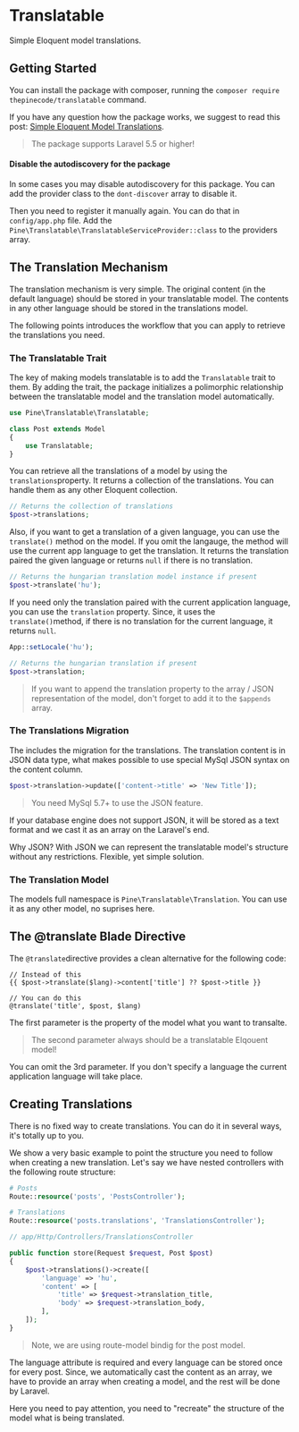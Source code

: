 # Translatable

Simple Eloquent model translations.

## Getting Started

You can install the package with composer, running the ``composer require thepinecode/translatable`` command.

If you have any question how the package works, we suggest to read this post:
[Simple Eloquent Model Translations](https://pineco.de/simple-eloquent-model-translations/).

> The package supports Laravel 5.5 or higher!

#### Disable the autodiscovery for the package

In some cases you may disable autodiscovery for this package.
You can add the provider class to the ``dont-discover`` array to disable it.

Then you need to register it manually again.
You can do that in ``config/app.php`` file.
Add the ``Pine\Translatable\TranslatableServiceProvider::class`` to the providers array.

## The Translation Mechanism

The translation mechanism is very simple. The original content (in the default language)
should be stored in your translatable model. The contents in any other language should be stored
in the translations model.

The following points introduces the workflow that you can apply to retrieve the translations you need.

### The Translatable Trait

The key of making models translatable is to add the ``Translatable`` trait to them.
By adding the trait, the package initializes a polimorphic relationship between the translatable model
and the translation model automatically.

```php
use Pine\Translatable\Translatable;

class Post extends Model
{
    use Translatable;
}
```

You can retrieve all the translations of a model by using the ``translations``property. It returns a collection
of the translations. You can handle them as any other Eloquent collection.

```php
// Returns the collection of translations
$post->translations;
```

Also, if you want to get a translation of a given language, you can use the ``translate()`` method on the model.
If you omit the langauge, the method will use the current app language to get the translation.
It returns the translation paired the given language or returns ``null`` if there is no translation.

```php
// Returns the hungarian translation model instance if present
$post->translate('hu');
```

If you need only the translation paired with the current application language, you can use the ``translation`` property.
Since, it uses the ``translate()``method, if there is no translation for the current language, it returns ``null``.

```php
App::setLocale('hu');

// Returns the hungarian translation if present
$post->translation;
```

> If you want to append the translation property to the array / JSON representation of the model,
> don't forget to add it to the ``$appends`` array.

### The Translations Migration

The includes the migration for the translations. The translation content is in JSON data type, what makes possible
to use special MySql JSON syntax on the content column.

```php
$post->translation->update(['content->title' => 'New Title']);
```

> You need MySql 5.7+ to use the JSON  feature.

If your database engine does not support JSON, it will be stored as a text format and we cast it as an array
on the Laravel's end.

Why JSON? With JSON we can represent the translatable model's structure without any restrictions.
Flexible, yet simple solution.

### The Translation Model

The models full namespace is ``Pine\Translatable\Translation``.
You can use it as any other model, no suprises here.

## The @translate Blade Directive

The ``@translate``directive provides a clean alternative for the following code:

```
// Instead of this
{{ $post->translate($lang)->content['title'] ?? $post->title }}

// You can do this
@translate('title', $post, $lang)
```

The first parameter is the property of the model what you want to transalte.

> The second parameter always should be a translatable Elqouent model!

You can omit the 3rd parameter. If you don't specify a language the current application language
will take place.

## Creating Translations

There is no fixed way to create translations. You can do it in several ways, it's totally up to you.

We show a very basic example to point the structure you need to follow when creating a new translation.
Let's say we have nested controllers with the following route structure:

```php
# Posts
Route::resource('posts', 'PostsController');

# Translations
Route::resource('posts.translations', 'TranslationsController');
```

```php
// app/Http/Controllers/TranslationsController

public function store(Request $request, Post $post)
{
    $post->translations()->create([
        'language' => 'hu',
        'content' => [
            'title' => $request->translation_title,
            'body' => $request->translation_body,
        ],
    ]);
}
```

> Note, we are using route-model bindig for the post model.

The language attribute is required and every language can be stored once for every post.
Since, we automatically cast the content as an array, we have to provide an array when creating a model,
and the rest will be done by Laravel.

Here you need to pay attention, you need to "recreate" the structure of the model what is being translated.
